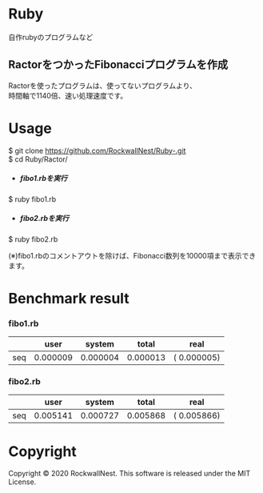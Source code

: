 # Ruby
自作rubyのプログラムなど

## RactorをつかったFibonacciプログラムを作成
Ractorを使ったプログラムは、使ってないプログラムより、<br />
時間軸で1140倍、速い処理速度です。

# Usage 
$ git clone https://github.com/RockwallNest/Ruby-.git <br />
$ cd Ruby/Ractor/ <br />
- ##### fibo1.rbを実行
$ ruby fibo1.rb
- ##### fibo2.rbを実行
$ ruby fibo2.rb

(※)fibo1.rbのコメントアウトを除けば、Fibonacci数列を10000項まで表示できます。

# Benchmark result
### fibo1.rb
|     |   user   |  system  |   total  |     real     | 
|---  |---       |---       |---       |---           |
| seq | 0.000009 | 0.000004 | 0.000013 | (  0.000005) |

### fibo2.rb
|     |  user    |  system  |   total  |     real     |
|---  |---       |---       |---       |---           |
| seq | 0.005141 | 0.000727 | 0.005868 | (  0.005866) |


# Copyright
Copyright &copy; 2020 RockwallNest. This software is released under the MIT License. <br>

